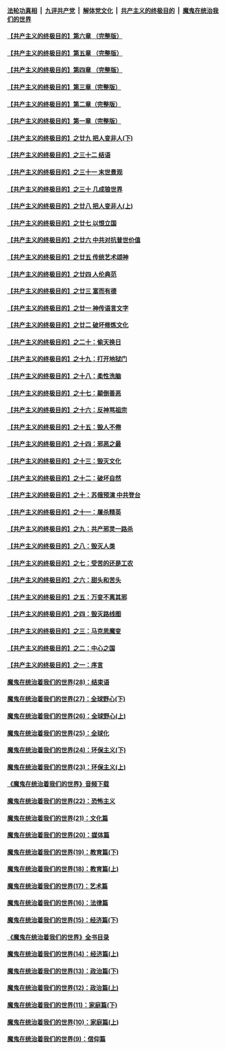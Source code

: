 ####  [法轮功真相](../../../../basic/blob/master/README.md?t=04030801) &nbsp;|&nbsp; [九评共产党](../../../../9ping.md/blob/master/README.md?t=04030801) &nbsp;|&nbsp; [解体党文化](../../../../jtdwh.md/blob/master/README.md?t=04030801)  &nbsp;|&nbsp; [共产主义的终极目的](../../../../gczydzjmd.md/blob/master/README.md?t=04030801) &nbsp;|&nbsp; [魔鬼在统治我们的世界](../../../../mgztzwmdsj.md/blob/master/README.md?t=04030801) 

#### [【共产主义的终极目的】第六章 （完整版）](../pages/nsc422/n11428913.md?t=04030801) 

#### [【共产主义的终极目的】第五章 （完整版）](../pages/nsc422/n11428912.md?t=04030801) 

#### [【共产主义的终极目的】第四章 （完整版）](../pages/nsc422/n11428907.md?t=04030801) 

#### [【共产主义的终极目的】第三章（完整版）](../pages/nsc422/n11428848.md?t=04030801) 

#### [【共产主义的终极目的】第二章（完整版）](../pages/nsc422/n11428831.md?t=04030801) 

#### [【共产主义的终极目的】第一章（完整版）](../pages/nsc422/n11417651.md?t=04030801) 

#### [【共产主义的终极目的】之廿九 把人变非人(下)](../pages/nsc422/n11344140.md?t=04030801) 

#### [【共产主义的终极目的】之三十二 结语](../pages/nsc422/n11360535.md?t=04030801) 

#### [【共产主义的终极目的】之三十一 末世景观](../pages/nsc422/n11351129.md?t=04030801) 

#### [【共产主义的终极目的】之三十 几成狼世界](../pages/nsc422/n11348280.md?t=04030801) 

#### [【共产主义的终极目的】之廿八 把人变非人(上)](../pages/nsc422/n11340492.md?t=04030801) 

#### [【共产主义的终极目的】之廿七 以恨立国](../pages/nsc422/n11336944.md?t=04030801) 

#### [【共产主义的终极目的】之廿六 中共对抗普世价值](../pages/nsc422/n11324785.md?t=04030801) 

#### [【共产主义的终极目的】之廿五 传统艺术颂神](../pages/nsc422/n11296396.md?t=04030801) 

#### [【共产主义的终极目的】之廿四 人伦典范](../pages/nsc422/n11296397.md?t=04030801) 

#### [【共产主义的终极目的】之廿三 富而有德](../pages/nsc422/n11283598.md?t=04030801) 

#### [【共产主义的终极目的】之廿一 神传语言文字](../pages/nsc422/n11263265.md?t=04030801) 

#### [【共产主义的终极目的】之廿二 破坏修炼文化](../pages/nsc422/n11245728.md?t=04030801) 

#### [【共产主义的终极目的】之二十：偷天换日](../pages/nsc422/n11238846.md?t=04030801) 

#### [【共产主义的终极目的】之十九：打开地狱门](../pages/nsc422/n11206376.md?t=04030801) 

#### [【共产主义的终极目的】之十八：柔性洗脑](../pages/nsc422/n11199994.md?t=04030801) 

#### [【共产主义的终极目的】之十七：颠倒善恶](../pages/nsc422/n11179782.md?t=04030801) 

#### [【共产主义的终极目的】之十六：反神骂祖宗](../pages/nsc422/n11166798.md?t=04030801) 

#### [【共产主义的终极目的】之十五：毁人不倦](../pages/nsc422/n11166792.md?t=04030801) 

#### [【共产主义的终极目的】之十四：邪恶之最](../pages/nsc422/n11150249.md?t=04030801) 

#### [【共产主义的终极目的】之十三：毁灭文化](../pages/nsc422/n11135227.md?t=04030801) 

#### [【共产主义的终极目的】之十二：破坏自然](../pages/nsc422/n11135214.md?t=04030801) 

#### [【共产主义的终极目的】之十：苏俄预演 中共登台](../pages/nsc422/n11118424.md?t=04030801) 

#### [【共产主义的终极目的】之十一：屠杀精英](../pages/nsc422/n11118442.md?t=04030801) 

#### [【共产主义的终极目的】之九：共产邪灵一路杀](../pages/nsc422/n11114139.md?t=04030801) 

#### [【共产主义的终极目的】之八：毁灭人类](../pages/nsc422/n11108503.md?t=04030801) 

#### [【共产主义的终极目的】之七：受苦的还是工农](../pages/nsc422/n11101809.md?t=04030801) 

#### [【共产主义的终极目的】之六：甜头和苦头](../pages/nsc422/n11096971.md?t=04030801) 

#### [【共产主义的终极目的】之五：万变不离其邪](../pages/nsc422/n11091285.md?t=04030801) 

#### [【共产主义的终极目的】之四：毁灭路线图](../pages/nsc422/n11086284.md?t=04030801) 

#### [【共产主义的终极目的】之三：马克思魔变](../pages/nsc422/n11061941.md?t=04030801) 

#### [【共产主义的终极目的】之二：中心之国](../pages/nsc422/n11047728.md?t=04030801) 

#### [【共产主义的终极目的】之一：序言](../pages/nsc422/n11086077.md?t=04030801) 

#### [魔鬼在统治着我们的世界(28)：结束语](../pages/nsc422/n10936246.md?t=04030801) 

#### [魔鬼在统治着我们的世界(27)：全球野心(下)](../pages/nsc422/n10928319.md?t=04030801) 

#### [魔鬼在统治着我们的世界(26)：全球野心(上)](../pages/nsc422/n10900318.md?t=04030801) 

#### [魔鬼在统治着我们的世界(25)：全球化](../pages/nsc422/n10788205.md?t=04030801) 

#### [魔鬼在统治着我们的世界(24)：环保主义(下)](../pages/nsc422/n10695307.md?t=04030801) 

#### [魔鬼在统治着我们的世界(23)：环保主义(上)](../pages/nsc422/n10688613.md?t=04030801) 

#### [《魔鬼在统治着我们的世界》音频下载](../pages/nsc422/n10635553.md?t=04030801) 

#### [魔鬼在统治着我们的世界(22)：恐怖主义](../pages/nsc422/n10614727.md?t=04030801) 

#### [魔鬼在统治着我们的世界(21)：文化篇](../pages/nsc422/n10597706.md?t=04030801) 

#### [魔鬼在统治着我们的世界(20)：媒体篇](../pages/nsc422/n10586579.md?t=04030801) 

#### [魔鬼在统治着我们的世界(19)：教育篇(下)](../pages/nsc422/n10564808.md?t=04030801) 

#### [魔鬼在统治着我们的世界(18)：教育篇(上)](../pages/nsc422/n10526970.md?t=04030801) 

#### [魔鬼在统治着我们的世界(17)：艺术篇](../pages/nsc422/n10499093.md?t=04030801) 

#### [魔鬼在统治着我们的世界(16)：法律篇](../pages/nsc422/n10485969.md?t=04030801) 

#### [魔鬼在统治着我们的世界(15)：经济篇(下)](../pages/nsc422/n10469975.md?t=04030801) 

#### [《魔鬼在统治着我们的世界》全书目录](../pages/nsc422/n10464261.md?t=04030801) 

#### [魔鬼在统治着我们的世界(14)：经济篇(上)](../pages/nsc422/n10457370.md?t=04030801) 

#### [魔鬼在统治着我们的世界(13)：政治篇(下)](../pages/nsc422/n10448270.md?t=04030801) 

#### [魔鬼在统治着我们的世界(12)：政治篇(上)](../pages/nsc422/n10444576.md?t=04030801) 

#### [魔鬼在统治着我们的世界(11)：家庭篇(下)](../pages/nsc422/n10440961.md?t=04030801) 

#### [魔鬼在统治着我们的世界(10)：家庭篇(上)](../pages/nsc422/n10435448.md?t=04030801) 

#### [魔鬼在统治着我们的世界(9)：信仰篇](../pages/nsc422/n10432159.md?t=04030801) 

